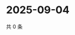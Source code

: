 # 2025-09-04

共 0 条

<!-- BEGIN ZHIHUQUESTIONS -->
<!-- 最后更新时间 Thu Sep 04 2025 12:13:10 GMT+0800 (China Standard Time) -->

<!-- END ZHIHUQUESTIONS -->
